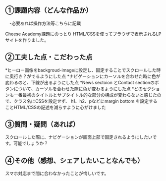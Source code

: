 ## ①課題内容（どんな作品か）
　-必要あれば操作方法等こちらに記載

Cheese Academy課題にのっとり
HTML/CSSを使ってブラウザで表示されるLPサイトを作りました。

## ②工夫した点・こだわった点
*ヒーロー画像をbackgroud-imageに設定し、固定することでスクロールした時に奥行き？がでるようにした点
*ナビゲーションにカーソルを合わせた時に色が変わるのと、下線が出るようにした点
*News sectoion とContact sectionのボタンについて、カーソルを合わせた際に色が変わるようにした点
*どのセクションも一番最初のタイトルとサブタイトル的な部分の構成が変わらないと感じたので、クラス名にCSSを設定せず、  h1、h2、pなどにmargin bottom を設定することHTML/CSSの記述を減らすように心がけました

## ③質問・疑問（あれば）
スクロールした際に、ナビゲーションが画面上部で固定されるようにしたいです。可能でしょうか？

## ④その他（感想、シェアしたいことなんでも）
スマホ対応まで間に合わなかったことが悔しいです。